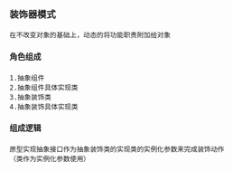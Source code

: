 ### 装饰器模式
    在不改变对象的基础上，动态的将功能职责附加给对象
#### 角色组成
    1.抽象组件
    2.抽象组件具体实现类
    3.抽象装饰类
    4.抽象装饰具体实现类
#### 组成逻辑
    原型实现抽象接口作为抽象装饰类的实现类的实例化参数来完成装饰动作
    （类作为实例化参数使用）


